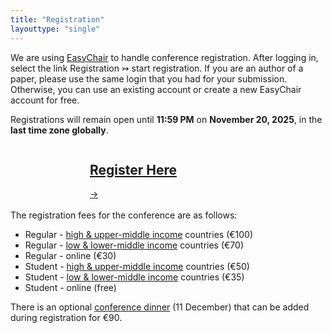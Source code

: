 ```yaml
---
title: "Registration"
layouttype: "single" 
---
```


<style>
.banner-grid {
  display: flex;
  flex-wrap: wrap;
  gap: 20px;
  justify-content: center;
}

.banner-grid > * {
  flex: 1 1 250px;
  max-width: 250px;
}

ul {
  list-style-type: disc;
}
</style>

We are using [EasyChair](https://easychair.org/my/conference?conf=chr2025)
to handle conference registration. After logging in, select the link Registration
↣ start registration. If you are an author of a paper, please use the same
login that you had for your submission. Otherwise, you can use an existing
account or create a new EasyChair account for free. 

Registrations will remain open until **11:59 PM** on **November 20, 2025**, in the **last time zone globally**.

<div class="banner-grid">
    <a href="https://easychair.org/my/conference?conf=chr2025" class="banner" aria-label="EasyChair Registration Link">
        <h2>Register Here</h2>
        <div class="banner-footer">
            <div class="arrow" aria-hidden="true">→</div>
        </div>
    </a>
</div>

<div class="space" style="padding-top:0.5%;"></div>

The registration fees for the conference are as follows:

- Regular - [high & upper-middle income](https://datatopics.worldbank.org/world-development-indicators/the-world-by-income-and-region.html) countries (€100)
- Regular - [low & lower-middle income](https://datatopics.worldbank.org/world-development-indicators/the-world-by-income-and-region.html) countries (€70)
- Regular - online (€30)
- Student - [high & upper-middle income](https://datatopics.worldbank.org/world-development-indicators/the-world-by-income-and-region.html) countries (€50)
- Student - [low & lower-middle income](https://datatopics.worldbank.org/world-development-indicators/the-world-by-income-and-region.html) countries (€35)
- Student - online (free)

There is an optional [conference dinner](/venue/conference-social-event/) (11 December) that can be added
during registration for €90.
